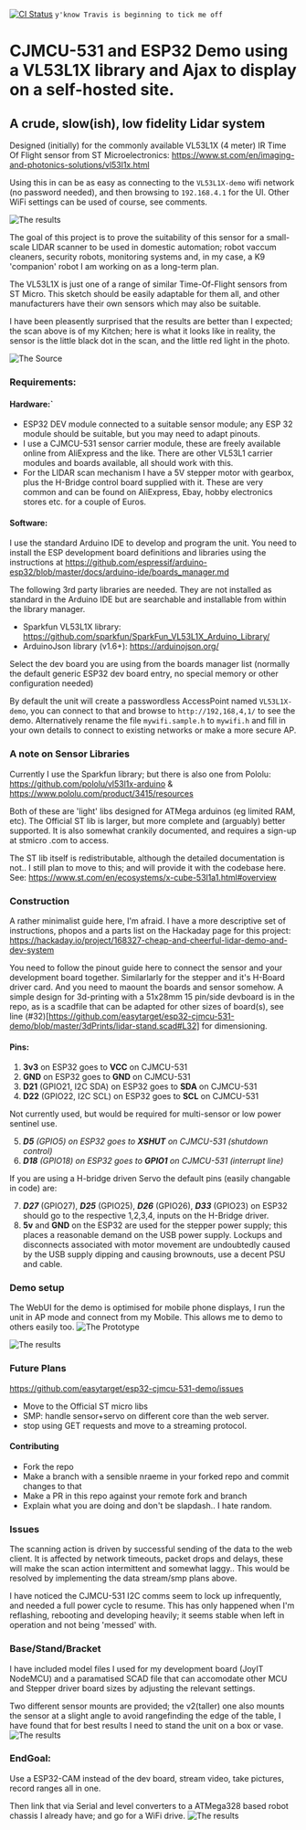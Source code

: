 [![CI Status](https://api.travis-ci.com/easytarget/esp32-cjmcu-531-demo.svg?branch=master)](https://travis-ci.com/github/easytarget/esp32-cjmcu-531-demo) `y'know Travis is beginning to tick me off`

# CJMCU-531 and ESP32 Demo using a VL53L1X library and Ajax to display on a self-hosted site.
## A crude, slow(ish), low fidelity Lidar system
 
Designed (initially) for the commonly available VL53L1X (4 meter) IR Time Of Flight sensor from ST Microelectronics:
https://www.st.com/en/imaging-and-photonics-solutions/vl53l1x.html

Using this in can be as easy as connecting to the `VL53L1X-demo` wifi network (no password needed), and then browsing to `192.168.4.1` for the UI. Other WiFi settings can be used of course, see comments.

![The results](/docs/kitchen-scan.png)

The goal of this project is to prove the suitability of this sensor for a small-scale LIDAR scanner to be used in domestic automation; robot vaccum cleaners, security robots, monitoring systems and, in my case, a K9 'companion' robot I am working on as a long-term plan.

The VL53L1X is just one of a range of similar Time-Of-Flight sensors from ST Micro. This sketch should be easily adaptable for them all, and other manufacturers have their own sensors which may also be suitable.

I have been pleasently surprised that the results are better than I expected; the scan above is of my Kitchen; here is what it looks like in reality, the sensor is the little black dot in the scan, and the little red light in the photo.

![The Source](/docs/kitchen-reality.jpg)

### Requirements:
#### Hardware:`
* ESP32 DEV module connected to a suitable sensor module; any ESP 32 module should be suitable, but you may need to adapt pinouts.
* I use a CJMCU-531 sensor carrier module, these are freely available online from AliExpress and the like. There are other VL53L1 carrier modules and boards available, all should work with this.
* For the LIDAR scan mechanism I have a 5V stepper motor with gearbox, plus the H-Bridge control board supplied with it. These are very common and can be found on AliExpress, Ebay, hobby electronics stores etc. for a couple of Euros.

#### Software:
I use the standard Arduino IDE to develop and program the unit. You need to install the ESP development board definitions and libraries using the instructions at https://github.com/espressif/arduino-esp32/blob/master/docs/arduino-ide/boards_manager.md

The following 3rd party libraries are needed. They are not installed as standard in the Arduino IDE but are searchable and installable from within the library manager.
* Sparkfun VL53L1X library: https://github.com/sparkfun/SparkFun_VL53L1X_Arduino_Library/
* ArduinoJson library (v1.6+): https://arduinojson.org/

Select the dev board you are using from the boards manager list (normally the default generic ESP32 dev board entry, no special memory or other configuration needed)

By default the unit will create a passwordless AccessPoint named `VL53L1X-demo`, you can connect to that and browse to `http://192,168,4,1/` to see the demo. Alternatively rename the file `mywifi.sample.h` to `mywifi.h` and fill in your own details to connect to existing networks or make a more secure AP.

### A note on Sensor Libraries
Currently I use the Sparkfun library; but there is also one from Pololu: https://github.com/pololu/vl53l1x-arduino & https://www.pololu.com/product/3415/resources

Both of these are 'light' libs designed for ATMega arduinos (eg limited RAM, etc). The Official ST lib is larger, but more complete and (arguably) better supported. It is also somewhat crankily documented, and requires a sign-up at stmicro .com to access.

The ST lib itself is redistributable, although the detailed documentation is not.. I still plan to move to this; and will provide it with the codebase here.
See: https://www.st.com/en/ecosystems/x-cube-53l1a1.html#overview

### Construction

A rather minimalist guide here, I'm afraid. I have a more descriptive set of instructions, phopos and a parts list on the Hackaday page for this project:
https://hackaday.io/project/168327-cheap-and-cheerful-lidar-demo-and-dev-system

You need to follow the pinout guide here to connect the sensor and your development board together. Similarlarly for the stepper and it's H-Board driver card. And you need to maount the boards and sensor somehow. A simple design for 3d-printing with a 51x28mm 15 pin/side devboard is in the repo, as is a scadfile that can be adapted for other sizes of board(s), see line (#32)[https://github.com/easytarget/esp32-cjmcu-531-demo/blob/master/3dPrints/lidar-stand.scad#L32] for dimensioning.

#### Pins:
1. **3v3** on ESP32 goes to **VCC** on CJMCU-531
1. **GND** on ESP32 goes to **GND** on CJMCU-531
1. **D21** (GPIO21, I2C SDA) on ESP32 goes to **SDA** on CJMCU-531
1. **D22** (GPIO22, I2C SCL) on ESP32 goes to **SCL** on CJMCU-531

Not currently used, but would be required for multi-sensor or low power sentinel use.

5. _**D5** (GPIO5) on ESP32 goes to **XSHUT** on CJMCU-531 (shutdown control)_
5. _**D18** (GPIO18) on ESP32 goes to **GPIO1** on CJMCU-531 (interrupt line)_

If you are using a H-bridge driven Servo the default pins (easily changable in code) are:

7. _**D27**_ (GPIO27), _**D25**_ (GPIO25), _**D26**_ (GPIO26), _**D33**_ (GPIO23) on ESP32 should go to the respective 1,2,3,4, inputs on the H-Bridge driver.
7. **5v** and **GND** on the ESP32 are used for the stepper power supply; this places a reasonable demand on the USB power supply. Lockups and disconnects associated with motor movement are undoubtedly caused by the USB supply dipping and causing brownouts, use a decent PSU and cable.

### Demo setup
The WebUI for the demo is optimised for mobile phone displays, I run the unit in AP mode and connect from my Mobile. This allows me to demo to others easily too. 
![The Prototype](/docs/lidar-rig.jpg)

![The results](/docs/status-panel.png)

### Future Plans
https://github.com/easytarget/esp32-cjmcu-531-demo/issues
* Move to the Official ST micro libs
* SMP: handle sensor+servo on different core than the web server.
* stop using GET requests and move to a streaming protocol.

#### Contributing
* Fork the repo
* Make a branch with a sensible nraeme in your forked repo and commit changes to that
* Make a PR in this repo against your remote fork and branch
* Explain what you are doing and don't be slapdash.. I hate random.

### Issues
The scanning action is driven by successful sending of the data to the web client. It is affected by network timeouts, packet drops and delays, these will make the scan action intermittent and somewhat laggy.. This would be resolved by implementing the data stream/smp plans above.

I have noticed the CJMCU-531 I2C comms seem to lock up infrequently, and needed a full power cycle to resume. This has only happened when I'm reflashing, rebooting and developing heavily; it seems stable when left in operation and not being 'messed' with. 

### Base/Stand/Bracket
I have included model files I used for my development board (JoyIT NodeMCU) and a paramatised SCAD file that can accomodate other MCU and Stepper driver board sizes by adjusting the relevant settings.

Two different sensor mounts are provided; the v2(taller) one also mounts the sensor at a slight angle to avoid rangefinding the edge of the table, I have found that for best results I need to stand the unit on a box or vase.
![The results](/docs/lidar-stand.png)

### EndGoal:
Use a ESP32-CAM instead of the dev board, stream video, take pictures, record ranges all in one.

Then link that via Serial and level converters to a ATMega328 based robot chassis I already have; and go for a WiFi drive.
![The results](/docs/robot.jpg)
